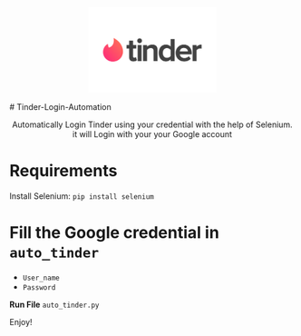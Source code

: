 <p align="center">
  <a href="https://tinder.com/">
    <img src="Images/tin2.png" alt=" logo" wiinstadth="150" height="150">
  </a>
</p>
# Tinder-Login-Automation
<p align="center">
Automatically Login Tinder using your credential with the help of Selenium.
it will Login with your your Google account
</p>

# Requirements
Install Selenium:  `pip install selenium`

# Fill the Google credential in `auto_tinder`
* `User_name`
* `Password`

**Run File** 
`auto_tinder.py`


Enjoy!
